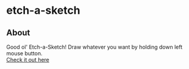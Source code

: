 # etch-a-sketch

## About

Good ol' Etch-a-Sketch! Draw whatever you want by holding down left mouse button.
<br>
[Check it out here](https://rafaelcestti.github.io/etch-a-sketch/)
